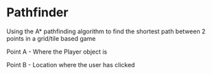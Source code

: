 # Pathfinder

Using the A* pathfinding algorithm to find the shortest path between 2 points in a grid/tile based game

Point A - Where the Player object is

Point B - Location where the user has clicked
